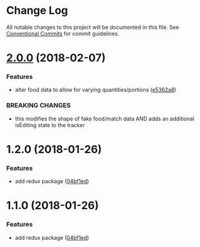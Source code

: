 # Change Log

All notable changes to this project will be documented in this file.
See [Conventional Commits](https://conventionalcommits.org) for commit guidelines.

<a name="2.0.0"></a>
# [2.0.0](https://github.com/talk-to-track/public/tree/master/packages/redux/compare/@talk-to-track/redux@1.2.0...@talk-to-track/redux@2.0.0) (2018-02-07)


### Features

* alter food data to allow for varying quantities/portions ([e5362a8](https://github.com/talk-to-track/public/tree/master/packages/redux/commit/e5362a8))


### BREAKING CHANGES

* this modifies the shape of fake food/match data AND adds an additional isEditing state to the tracker




<a name="1.2.0"></a>
# 1.2.0 (2018-01-26)


### Features

* add redux package ([04bf1ed](https://github.com/talk-to-track/public/tree/master/packages/redux/commit/04bf1ed))




<a name="1.1.0"></a>
# 1.1.0 (2018-01-26)


### Features

* add redux package ([04bf1ed](https://github.com/talk-to-track/public/tree/master/packages/redux/commit/04bf1ed))
